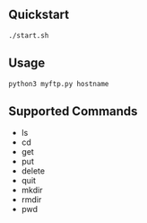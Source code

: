 ## Quickstart
```./start.sh```
## Usage
```python3 myftp.py hostname```
## Supported Commands
- ls
- cd
- get
- put
- delete
- quit
- mkdir
- rmdir
- pwd